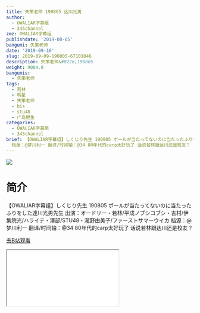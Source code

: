 ```yaml
---
title: 失策老师 190805 达川光男
author:
  - OWALIAR字幕组
  - 345channel
zmz: OWALIAR字幕组
publishdate: '2019-08-05'
bangumi: 失策老师
date: '2019-09-16'
slug: 2019-09-09-190805-67101046
description: 失策老师&#8226;190805
weight: 9084.0
bangumis:
  - 失策老师
tags:
  - 若林
  - 明星
  - 失策老师
  - bis
  - stu48
  - 广岛鲤鱼
categories:
  - OWALIAR字幕组
  - 345channel
brief: 【OWALIAR字幕组】しくじり先生 190805 ボールが当たってないのに当たったふりをした達川光男先生 出演：オードリー・若林/平成ノブシコブシ・吉村/伊集院光/ハライチ・澤部/STU48・瀧野由美子/ファーストサマーウイカ
  档源：@梦川利一 翻译/时间轴：@34 80年代的carp太好玩了 话说若林跟达川还是校友？
---
```

![](https://raw.githubusercontent.com/tcgriffith/owaraisite/master/static/tmpimg/1655143a9c9b1ac267788f32ce343c3b1929a370.jpg.480.jpg)
# 简介  
【OWALIAR字幕组】しくじり先生 190805 
ボールが当たってないのに当たったふりをした達川光男先生
出演：オードリー・若林/平成ノブシコブシ・吉村/伊集院光/ハライチ・澤部/STU48・瀧野由美子/ファーストサマーウイカ
档源：@梦川利一
翻译/时间轴：@34 
80年代的carp太好玩了 话说若林跟达川还是校友？  

[去B站观看](https://www.bilibili.com/video/av67101046/)
<div class ="resp-container"><iframe class="testiframe" src="//player.bilibili.com/player.html?aid=67101046"", scrolling="no", allowfullscreen="true" > </iframe></div> 
